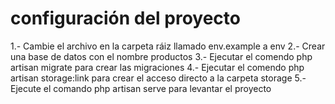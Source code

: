 # configuración del proyecto
1.- Cambie el archivo en la carpeta ráiz llamado    env.example    a     env
2.- Crear una base de datos con el nombre      productos 
3.- Ejecutar el comendo php artisan migrate para crear las migraciones
4.- Ejecutar el comendo php artisan storage:link para crear el acceso directo a la carpeta storage
5.- Ejecute el comando php artisan serve para levantar el proyecto
